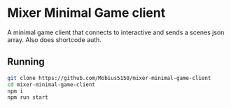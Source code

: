 # Mixer Minimal Game client
A minimal game client that connects to interactive and sends a scenes json array. Also does shortcode auth.

## Running
```bash
git clone https://github.com/Mobius5150/mixer-minimal-game-client
cd mixer-minimal-game-client
npm i
npm run start
```